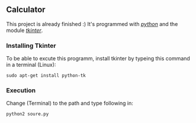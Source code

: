 ## Calculator

This project is already finished :)
It's programmed with [*python*](https://www.python.org/) 
and the module [*tkinter*](https://wiki.python.org/moin/TkInter).

### Installing Tkinter
To be able to excute this programm, install tkinter by typeing this command in a terminal (Linux):
```
sudo apt-get install python-tk
```

### Execution
Change (Terminal) to the path and type following in:
```
python2 soure.py
```
